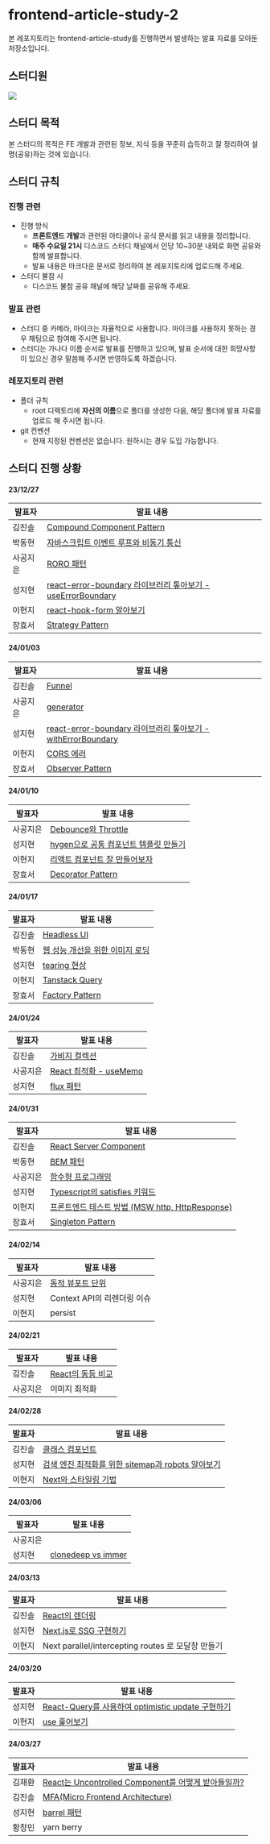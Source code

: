 # frontend-article-study-2

본 레포지토리는 frontend-article-study를 진행하면서 발생하는 발표 자료를 모아둔 저장소입니다.

## 스터디원

<a href="https://github.com/frontend-article-study/frontend-article-study-2/graphs/contributors">
  <img src="https://contrib.rocks/image?repo=jhsung23/frontend-article-study-2" />
</a>

## 스터디 목적

본 스터디의 목적은 FE 개발과 관련된 정보, 지식 등을 꾸준히 습득하고 잘 정리하여 설명(공유)하는 것에 있습니다.

## 스터디 규칙

### 진행 관련

- 진행 방식
  - **프론트엔드 개발**과 관련된 아티클이나 공식 문서를 읽고 내용을 정리합니다.
  - **매주 수요일 21시** 디스코드 스터디 채널에서 인당 10~30분 내외로 화면 공유와 함께 발표합니다.
  - 발표 내용은 마크다운 문서로 정리하여 본 레포지토리에 업로드해 주세요.
- 스터디 불참 시
  - 디스코드 불참 공유 채널에 해당 날짜를 공유해 주세요.

### 발표 관련

- 스터디 중 카메라, 마이크는 자율적으로 사용합니다. 마이크를 사용하지 못하는 경우 채팅으로 참여해 주시면 됩니다.
- 스터디는 가나다 이름 순서로 발표를 진행하고 있으며, 발표 순서에 대한 희망사항이 있으신 경우 말씀해 주시면 반영하도록 하겠습니다.

### 레포지토리 관련

- 폴더 규칙
  - root 디렉토리에 **자신의 이름**으로 폴더를 생성한 다음, 해당 폴더에 발표 자료를 업로드 해 주시면 됩니다.
- git 컨벤션
  - 현재 지정된 컨벤션은 없습니다. 원하시는 경우 도입 가능합니다.

## 스터디 진행 상황

#### 23/12/27

| 발표자   | 발표 내용                                                                                                                                                                         |
| -------- | --------------------------------------------------------------------------------------------------------------------------------------------------------------------------------- |
| 김진솔   | [Compound Component Pattern]()                                                                                                                                                    |
| 박동현   | [자바스크립트 이벤트 루프와 비동기 통신](https://github.com/frontend-article-study/frontend-article-study-2/blob/main/donghyun/자바스크립트%20이벤트%20루프와%20비동기%20통신.md) |
| 사공지은 | [RORO 패턴](https://github.com/frontend-article-study/frontend-article-study-2/blob/main/jieun/RORO%20패턴.md)                                                                    |
| 성지현   | [react-error-boundary 라이브러리 톺아보기 - useErrorBoundary]()                                                                                                                   |
| 이현지   | [react-hook-form 알아보기](https://github.com/frontend-article-study/frontend-article-study-2/blob/main/hyeonzii/react-hook-form/react-hook-form_알아보기.md)                     |
| 장효서   | [Strategy Pattern](https://github.com/frontend-article-study/frontend-article-study-2/blob/main/EJ/20231227/Strategy-pattern.md)                                                  |

#### 24/01/03

| 발표자   | 발표 내용                                                                                                                        |
| -------- | -------------------------------------------------------------------------------------------------------------------------------- |
| 김진솔   | [Funnel](https://github.com/jhsung23/frontend-article-study-2/blob/main/jinsoul/Funnel/Funnel.md)                                |
| 사공지은 | [generator](https://github.com/frontend-article-study/frontend-article-study-2/blob/main/jieun/Generator.md)                     |
| 성지현   | [react-error-boundary 라이브러리 톺아보기 - withErrorBoundary]()                                                                 |
| 이현지   | [CORS 에러](https://github.com/frontend-article-study/frontend-article-study-2/blob/main/hyeonzii/cors-error/cors에러발생시.md)  |
| 장효서   | [Observer Pattern](https://github.com/frontend-article-study/frontend-article-study-2/blob/main/EJ/20240103/Observer-pattern.md) |

#### 24/01/10

| 발표자   | 발표 내용                                                                                                                                                             |
| -------- | --------------------------------------------------------------------------------------------------------------------------------------------------------------------- |
| 사공지은 | [Debounce와 Throttle](https://github.com/jhsung23/frontend-article-study-2/blob/main/jieun/Debounce와%20Throttle.md)                                                  |
| 성지현   | [hygen으로 공통 컴포넌트 템플릿 만들기](https://github.com/jhsung23/frontend-article-study-2/blob/main/jihyun/hygen/hygen으로%20공통%20컴포넌트%20템플릿%20만들기.md) |
| 이현지   | [리액트 컴포넌트 잘 만들어보자](https://github.com/jhsung23/frontend-article-study-2/blob/main/hyeonzii/react-component/리액트%20컴포넌트%20잘%20만들어보자.md)       |
| 장효서   | [Decorator Pattern](https://github.com/frontend-article-study/frontend-article-study-2/blob/main/EJ/20240110/Decorator-pattern.md)                                    |

#### 24/01/17

| 발표자 | 발표 내용                                                                                                                                                                   |
| ------ | --------------------------------------------------------------------------------------------------------------------------------------------------------------------------- |
| 김진솔 | [Headless UI](https://github.com/jhsung23/frontend-article-study-2/blob/main/jinsoul/HeadlessUI/HeadlessUI.md)                                                              |
| 박동현 | [웹 성능 개선을 위한 이미지 로딩](https://github.com/jhsung23/frontend-article-study-2/blob/main/donghyun/웹%20성능%20개선을%20위한%20이미지%20로딩.md) |
| 성지현 | [tearing 현상](https://github.com/jhsung23/frontend-article-study-2/blob/main/jihyun/tearing/tearing.md)                                                                    |
| 이현지 | [Tanstack Query](https://github.com/jhsung23/frontend-article-study-2/blob/main/hyeonzii/tanstack-query/tanstack-query%20알아보자!%20.md)                                   |
| 장효서 | [Factory Pattern](https://github.com/frontend-article-study/frontend-article-study-2/blob/main/EJ/20240117/Factory-pattern.md)                                              |

#### 24/01/24

| 발표자   | 발표 내용                                                                                                                       |
| -------- | ------------------------------------------------------------------------------------------------------------------------------- |
| 김진솔   | [가비지 컬렉션](https://github.com/jhsung23/frontend-article-study-2/blob/main/jinsoul/Garbage-Collection/GarbageCollection.md) |
| 사공지은 | [React 최적화 - useMemo](https://github.com/jhsung23/frontend-article-study-2/blob/main/jieun/React%20최적화%20-%20useMemo.md)  |
| 성지현   | [flux 패턴](https://github.com/jhsung23/frontend-article-study-2/blob/main/jihyun/flux/Flux%20패턴%20잘%20설명해%20보자!.md)    |

#### 24/01/31

| 발표자   | 발표 내용                                                                                                                                                                     |
| -------- | ----------------------------------------------------------------------------------------------------------------------------------------------------------------------------- |
| 김진솔   | [React Server Component](https://github.com/jhsung23/frontend-article-study-2/blob/main/jinsoul/React-Server-Component/React-Server-Component.md)                             |
| 박동현   | [BEM 패턴](https://github.com/jhsung23/frontend-article-study-2/blob/main/donghyun/BEM.md)                                                                                    |
| 사공지은 | [함수형 프로그래밍](https://github.com/jhsung23/frontend-article-study-2/blob/main/jieun/함수형%20프로그래밍.md)                                                              |
| 성지현   | [Typescript의 satisfies 키워드](https://github.com/jhsung23/frontend-article-study-2/blob/main/jihyun/satisfies/satisfies.md)                                                 |
| 이현지   | [프론트엔드 테스트 방법 (MSW http, HttpResponse)](<https://github.com/jhsung23/frontend-article-study-2/blob/main/hyeonzii/frontend-test/프론트엔드%20테스트%20방법(MSW).md>) |
| 장효서   | [Singleton Pattern](https://github.com/frontend-article-study/frontend-article-study-2/blob/main/EJ/20240124/Singleton-pattern.md)                                            |

#### 24/02/14

| 발표자   | 발표 내용                                                                                                        |
| -------- | ---------------------------------------------------------------------------------------------------------------- |
| 사공지은 | [동적 뷰포트 단위](https://github.com/jhsung23/frontend-article-study-2/blob/main/jieun/동적%20뷰포트%20단위.md) |
| 성지현   | Context API의 리렌더링 이슈                                                                                      |
| 이현지   | persist                                                                                                          |

#### 24/02/21

| 발표자   | 발표 내용                                                                                                                                                                 |
| -------- | ------------------------------------------------------------------------------------------------------------------------------------------------------------------------- |
| 김진솔   | [React의 동등 비교](https://github.com/jhsung23/frontend-article-study-2/blob/main/jinsoul/React-Deep-Dive-Book/1.React-Equality-Comparison/React-Equality-Comparison.md) |
| 사공지은 | 이미지 최적화                                                                                                                                                             |

#### 24/02/28

| 발표자 | 발표 내용                                                                                                                                                           |
| ------ | ------------------------------------------------------------------------------------------------------------------------------------------------------------------- |
| 김진솔 | [클래스 컴포넌트](https://github.com/jhsung23/frontend-article-study-2/blob/main/jinsoul/React-Deep-Dive-Book/2.Class-Component/Class-Component.md)                 |
| 성지현 | [검색 엔진 최적화를 위한 sitemap과 robots 알아보기](https://github.com/jhsung23/frontend-article-study-2/blob/main/jihyun/sitemap-and-robots/sitemap-and-robots.md) |
| 이현지 | [Next와 스타일링 기법](https://github.com/jhsung23/frontend-article-study-2/blob/main/hyeonzii/next-styling/넥스트와스타일링기법.md)                                |

#### 24/03/06

| 발표자   | 발표 내용                                                                                                                            |
| -------- | ------------------------------------------------------------------------------------------------------------------------------------ |
| 사공지은 |                                                                                                                                      |
| 성지현   | [clonedeep vs immer](https://github.com/jhsung23/frontend-article-study-2/blob/main/jihyun/clonedeep-vs-immer/clonedeep-vs-immer.md) |

#### 24/03/13

| 발표자 | 발표 내용                                                                                                                                                 |
| ------ | --------------------------------------------------------------------------------------------------------------------------------------------------------- |
| 김진솔 | [React의 렌더링](https://github.com/jhsung23/frontend-article-study-2/blob/main/jinsoul/React-Deep-Dive-Book/3.React-Rendering/assets/React-Rendering.md) |
| 성지현 | [Next.js로 SSG 구현하기](https://github.com/jhsung23/frontend-article-study-2/blob/main/jihyun/ssg/ssg.md)                                                |
| 이현지 | Next parallel/intercepting routes 로 모달창 만들기                                                                                                        |

#### 24/03/20

| 발표자 | 발표 내용                                                                                                                                                         |
| ------ | ----------------------------------------------------------------------------------------------------------------------------------------------------------------- |
| 성지현 | [React-Query를 사용하여 optimistic update 구현하기](https://github.com/jhsung23/frontend-article-study-2/blob/main/jihyun/optimistic-update/optimistic-update.md) |
| 이현지 | [use 훑어보기](https://github.com/jhsung23/frontend-article-study-2/blob/main/hyeonzii/use/use%20훑어보기!.md)                                                    |

#### 24/03/27

| 발표자 | 발표 내용                                                                                                                                                                        |
| ------ | -------------------------------------------------------------------------------------------------------------------------------------------------------------------------------- |
| 김재환 | [React는 Uncontrolled Component를 어떻게 받아들일까?](https://github.com/jhsung23/frontend-article-study-2/blob/main/jaehwan/uncontrolled-controlled/uncontrolled-controlled.md) |
| 김진솔 | [MFA(Micro Frontend Architecture)](https://github.com/jhsung23/frontend-article-study-2/blob/main/jinsoul/Frontend-Micro-Architecture/Frontend-Micro.Architecture.md)            |
| 성지현 | [barrel 패턴](https://github.com/jhsung23/frontend-article-study-2/blob/main/jihyun/barrel-pattern/barrel-pattern.md)                                                            |
| 황창민 | yarn berry                                                                                                                                                                       |

<!--
표 템플릿
| 발표자 | 발표 내용 |
| ------ | --------- |
| 김민주 | []() |
| 김재환 | []() |
| 김진솔 | []() |
| 사공지은 | []() |
| 성지현 | []() |
| 이현지 | []() |
| 황창민 | []() |
-->

